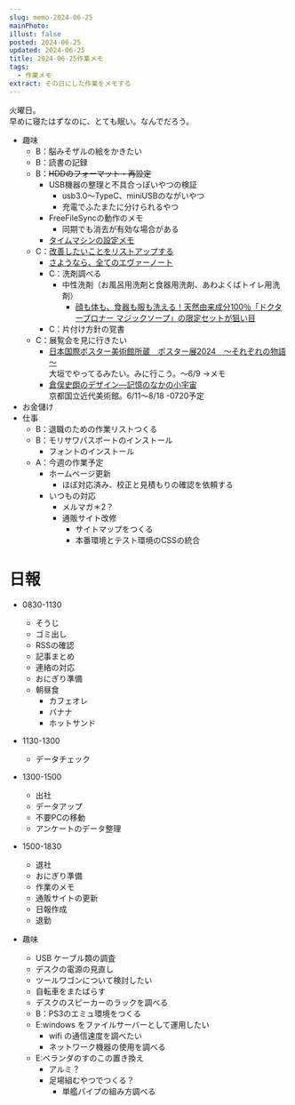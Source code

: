 ```yaml
---
slug: memo-2024-06-25
mainPhoto: 
illust: false
posted: 2024-06-25
updated: 2024-06-25
title: 2024-06-25作業メモ
tags:
  - 作業メモ
extract: その日にした作業をメモする
---
```

  
火曜日。  
早めに寝たはずなのに、とても眠い。なんでだろう。

- 趣味
  - B：脳みそザルの絵をかきたい
  - B：読書の記録
  - B：~~HDDのフォーマット・再設定~~
    - USB機器の整理と不具合っぽいやつの検証
      - usb3.0〜TypeC、miniUSBのながいやつ
      - 充電でふたまたに分けられるやつ
    - FreeFileSyncの動作のメモ
      - 同期でも消去が有効な場合がある
    - [タイムマシンの設定メモ](https://support.apple.com/ja-jp/guide/mac-help/mh15139/mac)
  - C：[改善したいことをリストアップする](../life/2022-03-07-欲しいもの・やりたいこと) 
    - [さようなら、全てのエヴァーノート](https://honeshabri.hatenablog.com/entry/Evernote_to_Obsidian)  
    - C：洗剤調べる
      - 中性洗剤（お風呂用洗剤と食器用洗剤、あわよくばトイレ用洗剤）
        - [顔も体も、食器も服も洗える！天然由来成分100％「ドクターブロナー マジックソープ」の限定セットが狙い目](https://www.bepal.net/archives/431622)  
    - C：片付け方針の覚書
  - C：展覧会を見に行きたい
    - [日本国際ポスター美術館所蔵　ポスター展2024　～それぞれの物語～](https://www.japandesign.ne.jp/event/postermuseum-ogaki-2024/)  
    大垣でやってるみたい。みに行こう。〜6/9
      →メモ
    - [倉俣史朗のデザイン―記憶のなかの小宇宙](https://www.momak.go.jp/Japanese/exhibitionarchive/2024/459.html)  
      京都国立近代美術館。6/11〜8/18
        -0720予定
- お金儲け
- 仕事
  - B：退職のための作業リストつくる
  - B：モリサワパスポートのインストール
    - フォントのインストール
  - A：今週の作業予定
    - ホームページ更新
      - ほぼ対応済み、校正と見積もりの確認を依頼する
    - いつもの対応 
      - メルマガ＊2？
      - 通販サイト改修
        - サイトマップをつくる
        - 本番環境とテスト環境のCSSの統合

# 日報

- 0830-1130
  - そうじ
  - ゴミ出し
  - RSSの確認
  - 記事まとめ
  - 連絡の対応
  - おにぎり準備
  - 朝昼食
    - カフェオレ
    - バナナ
    - ホットサンド
- 1130-1300
  - データチェック
- 1300-1500
  - 出社
  - データアップ
  - 不要PCの移動
  - アンケートのデータ整理
- 1500-1830
  - 退社
  - おにぎり準備
  - 作業のメモ
  - 通販サイトの更新
  - 日報作成
  - 退勤


- 趣味
  - USB ケーブル類の調査
  - デスクの電源の見直し
  - ツールワゴンについて検討したい
  - 自転車をまたばらす
  - デスクのスピーカーのラックを調べる
  - B：PS3のエミュ環境をつくる
  - E:windows をファイルサーバーとして運用したい
    - wifi の通信速度を調べたい
    - ネットワーク機器の使用を調べる
  - E:ベランダのすのこの置き換え
    - アルミ？
    - 足場組むやつでつくる？
      - 単艦パイプの組み方調べる

